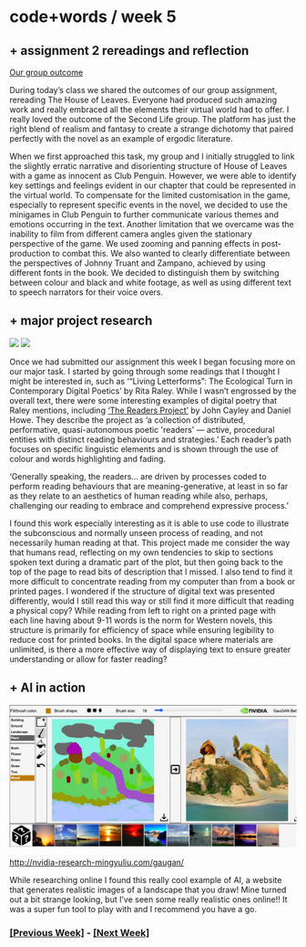 # code+words / week 5

## + assignment 2 rereadings and reflection

[Our group outcome](https://youtu.be/hxVLtIr6eNs)

During today’s class we shared the outcomes of our group assignment, rereading The House of Leaves. Everyone had produced such amazing work and really embraced all the elements their virtual world had to offer. I really loved the outcome of the Second Life group. The platform has just the right blend of realism and fantasy to create a strange dichotomy that paired perfectly with the novel as an example of ergodic literature.

When we first approached this task, my group and I initially struggled to link the slightly erratic narrative and disorienting structure of House of Leaves with a game as innocent as Club Penguin. However, we were able to identify key settings and feelings evident in our chapter that could be represented in the virtual world. To compensate for the limited customisation in the game, especially to represent specific events in the novel, we decided to use the minigames in Club Penguin to further communicate various themes and emotions occurring in the text. Another limitation that we overcame was the inability to film from different camera angles given the stationary perspective of the game. We used zooming and panning effects in post-production to combat this. We also wanted to clearly differentiate between the perspectives of Johnny Truant and Zampano, achieved by using different fonts in the book. We decided to distinguish them by switching between colour and black and white footage, as well as using different text to speech narrators for their voice overs.

## + major project research

<img src="text.jpg">
<img src="readers project.jpg">

Once we had submitted our assignment this week I began focusing more on our major task. I started by going through some readings that I thought I might be interested in, such as ‘“Living Letterforms”: The Ecological Turn in Contemporary Digital Poetics’ by Rita Raley. While I wasn’t engrossed by the overall text, there were some interesting examples of digital poetry that Raley mentions, including [‘The Readers Project’](http://thereadersproject.org/index.html) by John Cayley and Daniel Howe. They describe the project as ‘a collection of distributed, performative, quasi-autonomous poetic 'readers' — active, procedural entities with distinct reading behaviours and strategies.’ Each reader’s path focuses on specific linguistic elements and is shown through the use of colour and words highlighting and fading. 

‘Generally speaking, the readers… are driven by processes coded to perform reading behaviours that are meaning-generative, at least in so far as they relate to an aesthetics of human reading while also, perhaps, challenging our reading to embrace and comprehend expressive process.’ 

I found this work especially interesting as it is able to use code to illustrate the subconscious and normally unseen process of reading, and not necessarily human reading at that. This project made me consider the way that humans read, reflecting on my own tendencies to skip to sections spoken text during a dramatic part of the plot, but then going back to the top of the page to read bits of description that I missed. I also tend to find it more difficult to concentrate reading from my computer than from a book or printed pages. I wondered if the structure of digital text was presented differently, would I still read this way or still find it more difficult that reading a physical copy? While reading from left to right on a printed page with each line having about 9-11 words is the norm for Western novels, this structure is primarily for efficiency of space while ensuring legibility to reduce cost for printed books. In the digital space where materials are unlimited, is there a more effective way of displaying text to ensure greater understanding or allow for faster reading?


## + AI in action

<img src="AIlandscape.jpg">

http://nvidia-research-mingyuliu.com/gaugan/

While researching online I found this really cool example of AI, a website that generates realistic images of a landscape that you draw! Mine turned out a bit strange looking, but I’ve seen some really realistic ones online!! It was a super fun tool to play with and I recommend you have a go.


### [[Previous Week]](https://celiamance.github.io/codewords/SKO/WEEK4/) - [[Next Week]](https://celiamance.github.io/codewords/SKO/WEEK6/)
